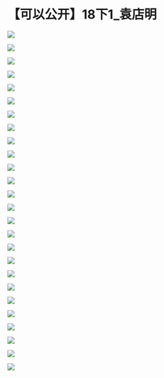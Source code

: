# 【可以公开】18下1_袁店明

![](images\092720270voUpDb\201905130927_4.png)

![](images\092720270voUpDb\201905130927_5.png)

![](images\092720270voUpDb\201905130927_6.png)

![](images\092720270voUpDb\201905130927_7.png)

![](images\092720270voUpDb\201905130927_8.png)

![](images\092720270voUpDb\201905130927_9.png)

![](images\092720270voUpDb\201905130927_10.png)

![](images\092720270voUpDb\201905130927_11.png)

![](images\092720270voUpDb\201905130927_12.png)

![](images\092720270voUpDb\201905130927_13.png)

![](images\092720270voUpDb\201905130927_14.png)

![](images\092720270voUpDb\201905130927_15.png)

![](images\092720270voUpDb\201905130927_16.png)

![](images\092720270voUpDb\201905130927_17.png)

![](images\092720270voUpDb\201905130927_18.png)

![](images\092720270voUpDb\201905130927_19.png)

![](images\092720270voUpDb\201905130927_20.png)

![](images\092720270voUpDb\201905130927_21.png)

![](images\092720270voUpDb\201905130927_22.png)

![](images\092720270voUpDb\201905130927_23.png)

![](images\092720270voUpDb\201905130927_24.png)

![](images\092720270voUpDb\201905130927_25.png)

![](images\092720270voUpDb\201905130927_26.png)

![](images\092720270voUpDb\201905130927_27.png)

![](images\092720270voUpDb\201905130927_28.png)

![](images\092720270voUpDb\201905130927_29.png)

